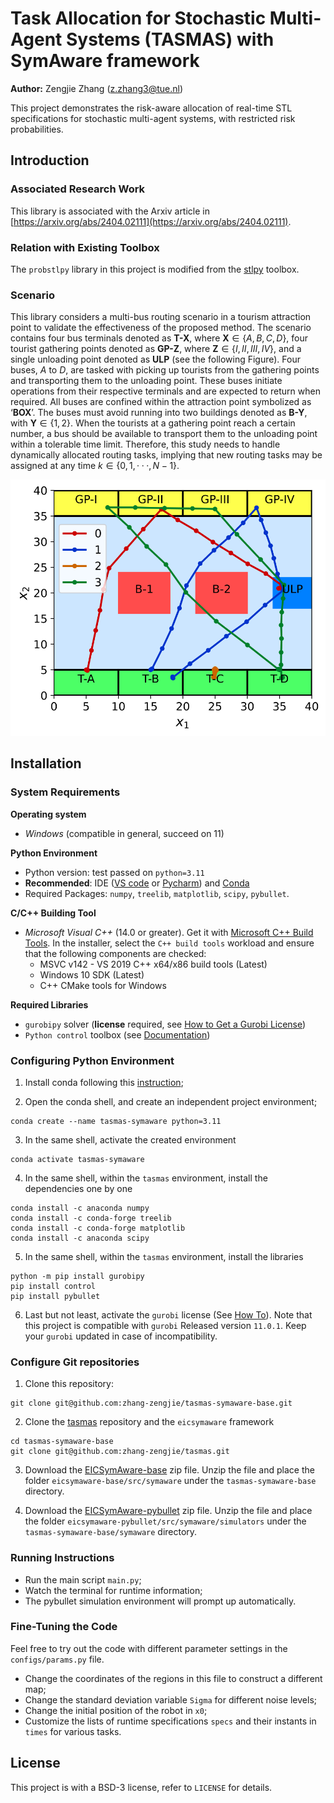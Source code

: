 # Task Allocation for Stochastic Multi-Agent Systems (TASMAS) with SymAware framework

**Author:** Zengjie Zhang (z.zhang3@tue.nl)

This project demonstrates the risk-aware allocation of real-time STL specifications for stochastic multi-agent systems, with restricted risk probabilities. 

## Introduction

### Associated Research Work

This library is associated with the Arxiv article in [https://arxiv.org/abs/2404.02111](https://arxiv.org/abs/2404.02111).

### Relation with Existing Toolbox

The `probstlpy` library in this project is modified from the [stlpy](https://github.com/vincekurtz/stlpy/blob/main/README.md) toolbox. 

### Scenario

This library considers a multi-bus routing scenario in a tourism attraction point to validate the effectiveness of the proposed method. The scenario contains four bus terminals denoted as **T-X**, where **X**$\in \{A, B, C, D\}$, four tourist gathering points denoted as **GP-Z**, where **Z**$\in \{I, II, III, IV\}$, and a single unloading point denoted as **ULP** (see the following Figure). Four buses, $A$ to $D$, are tasked with picking up tourists from the gathering points and transporting them to the unloading point. These buses initiate operations from their respective terminals and are expected to return when required. All buses are confined within the attraction point symbolized as ‘**BOX**’. The buses must avoid running into two buildings denoted as **B-Y**, with **Y**$\in \{1, 2\}$. When the tourists at a gathering point reach a certain number, a bus should be available to transport them to the unloading point within a tolerable time limit. Therefore, this study needs to handle dynamically allocated routing tasks, implying that new routing tasks may be assigned at any time $k \in \{0, 1,· · · , N − 1\}$.

[![Map](map.svg)](CASE)





## Installation

### System Requirements

**Operating system**
 - *Windows* (compatible in general, succeed on 11)

**Python Environment**
 - Python version: test passed on `python=3.11`
 - **Recommended**: IDE ([VS code](https://code.visualstudio.com/) or [Pycharm](https://www.jetbrains.com/pycharm/)) and [Conda](https://www.anaconda.com/)
 - Required Packages: `numpy`, `treelib`, `matplotlib`, `scipy`, `pybullet`. 
 
**C/C++ Building Tool**
 - *Microsoft Visual C++* (14.0 or greater). Get it with [Microsoft C++ Build Tools](https://visualstudio.microsoft.com/visual-cpp-build-tools/). In the installer, select the `C++ build tools` workload and ensure that the following components are checked:
    - MSVC v142 - VS 2019 C++ x64/x86 build tools (Latest)
    - Windows 10 SDK (Latest)
    - C++ CMake tools for Windows

 **Required Libraries**
 - `gurobipy` solver (**license** required, see [How to Get a Gurobi License](https://www.gurobi.com/solutions/licensing/))
 - `Python control` toolbox (see [Documentation](https://python-control.readthedocs.io/en/latest/intro.html))
 
### Configuring Python Environment
 
1. Install conda following this [instruction](https://conda.io/projects/conda/en/latest/user-guide/install/index.html);

2. Open the conda shell, and create an independent project environment;
```
conda create --name tasmas-symaware python=3.11
```

3. In the same shell, activate the created environment
```
conda activate tasmas-symaware
```

4. In the same shell, within the `tasmas` environment, install the dependencies one by one
 ```
conda install -c anaconda numpy
conda install -c conda-forge treelib
conda install -c conda-forge matplotlib
conda install -c anaconda scipy
```

5. In the same shell, within the `tasmas` environment, install the libraries
```
python -m pip install gurobipy
pip install control
pip install pybullet
```

6. Last but not least, activate the `gurobi` license (See [How To](https://www.gurobi.com/documentation/current/remoteservices/licensing.html)). Note that this project is compatible with `gurobi` Released version `11.0.1`. Keep your `gurobi` updated in case of incompatibility. 

### Configure Git repositories

1. Clone this repository:
```
git clone git@github.com:zhang-zengjie/tasmas-symaware-base.git
```

2. Clone the [tasmas](https://github.com/zhang-zengjie/tasmas) repository and the `eicsymaware` framework
```
cd tasmas-symaware-base
git clone git@github.com:zhang-zengjie/tasmas.git
```

3. Download the [EICSymAware-base](https://gitlab.mpi-sws.org/sadegh/eicsymaware/-/archive/base/eicsymaware-base.zip) zip file. Unzip the file and place the folder `eicsymaware-base/src/symaware` under the `tasmas-symaware-base` directory.

4. Download the [EICSymAware-pybullet](https://gitlab.mpi-sws.org/sadegh/eicsymaware/-/archive/pybullet/eicsymaware-pybullet.zip) zip file. Unzip the file and place the folder `eicsymaware-pybullet/src/symaware/simulators` under the `tasmas-symaware-base/symaware` directory.


### Running Instructions

- Run the main script `main.py`;
- Watch the terminal for runtime information;
- The pybullet simulation environment will prompt up automatically.

### Fine-Tuning the Code

Feel free to try out the code with different parameter settings in the `configs/params.py` file.

- Change the coordinates of the regions in this file to construct a different map;
- Change the standard deviation variable `Sigma` for different noise levels;
- Change the initial position of the robot in `x0`;
- Customize the lists of runtime specifications `specs` and their instants in `times` for various tasks.

## License

This project is with a BSD-3 license, refer to `LICENSE` for details.
